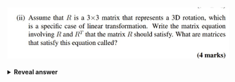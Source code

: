 ## <img src="../../../../../media/paste-a3de9bc1de9d8ab4d5a10bed715399b44b0b502a.jpg">
<details>
<summary><b>Reveal answer</b></summary>
R^T*R = I<br><br>ORTHOGONAL MATRICES
</details>
